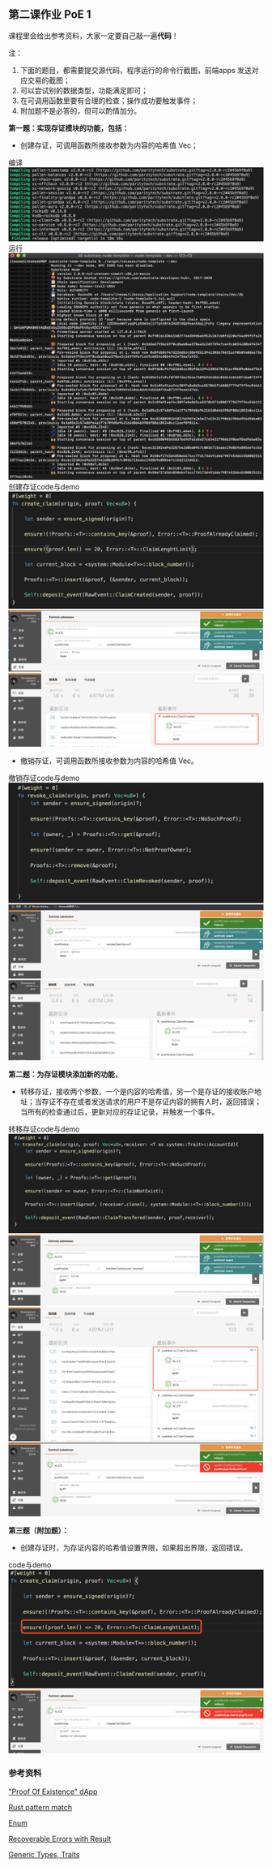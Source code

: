 ## 第二课作业 PoE 1

课程里会给出参考资料，大家一定要自己敲一遍**代码**！

注：

1. 下面的题目，都需要提交源代码，程序运行的命令行截图，前端apps 发送对应交易的截图；
2. 可以尝试别的数据类型，功能满足即可；
3. 在可调用函数里要有合理的检查；操作成功要触发事件；
4. 附加题不是必答的，但可以酌情加分。

**第一题：实现存证模块的功能，包括：**

* 创建存证，可调用函数所接收参数为内容的哈希值 Vec<u8>；

编译
![buildchain](./buildchain_ok.png)
运行
![startchain](./start_chain.png)
创建存证code与demo
![create_claim_code](./create_claim.png)
![create_claim](./0x66_createClaim.png)
![create_claim_event](./0x66_createClaim_event.png)

* 撤销存证，可调用函数所接收参数为内容的哈希值 Vec<u8>。

撤销存证code与demo
![revoke_claim_code](./revoke_claim.png)
![revoke_claim](./0x66_revokeClaim.png)
![revoke_claim_event](./0x66_revokeClaim_event.png)


**第二题：为存证模块添加新的功能，**

* 转移存证，接收两个参数，一个是内容的哈希值，另一个是存证的接收账户地址；当存证不存在或者发送请求的用户不是存证内容的拥有人时，返回错误；当所有的检查通过后，更新对应的存证记录，并触发一个事件。

转移存证code与demo
![transfer_claim_code](./transfer_claim.png)
![transfer_claim](./0x99_TransferClaim_AtoB.png)
![transfer_claim_event](./0x99_TransferClaim_AtoB_event.png)
![transfer_claim_Err](./0x77_TransferClaim_AtoB_Err.png)


**第三题（附加题）：**

* 创建存证时，为存证内容的哈希值设置界限，如果超出界限，返回错误。

code与demo
![create_claim_checklen_code](./create_claim_checklen.png)
![create_claim_checklen_Err](./createClaim_testlen_20byte_Err.png)


### 参考资料

["Proof Of Existence" dApp](https://www.substrate.io/tutorials/build-a-dapp/v2.0.0-rc2)

[Rust pattern match](https://doc.rust-lang.org/book/ch18-00-patterns.html)

[Enum](https://doc.rust-lang.org/book/ch06-01-defining-an-enum.html)

[Recoverable Errors with Result](https://doc.rust-lang.org/book/ch09-02-recoverable-errors-with-result.html)

[Generic Types, Traits](https://doc.rust-lang.org/book/ch10-00-generics.html)